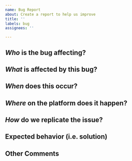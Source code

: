 ```yaml
---
name: Bug Report
about: Create a report to help us improve
title: ''
labels: bug
assignees: ''

---
```


## *Who* is the bug affecting?
<!-- Ex. Regular members, users issuing commands, etc -->

## *What* is affected by this bug?
<!-- Ex.  The bot, website, API-->

## *When* does this occur?
<!-- Ex. When creating an event and enabling recurrence -->

## *Where* on the platform does it happen?
<!-- Ex. event creation wizard, calendar page on the website, dashboard -->


## *How* do we replicate the issue?
<!-- Please be specific as possible. Use dashes (-) or numbers (1.) to create a list of steps -->


## Expected behavior (i.e. solution)
<!-- What should have happened? -->


## Other Comments
